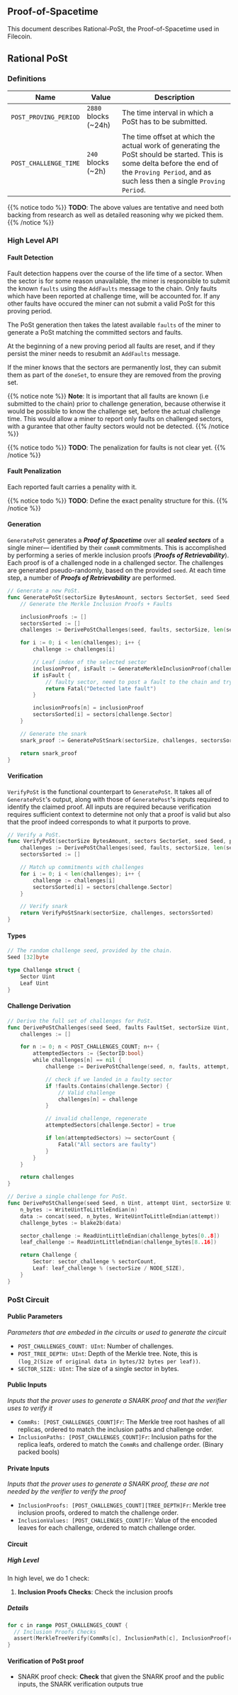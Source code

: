 ## Proof-of-Spacetime

This document describes Rational-PoSt, the Proof-of-Spacetime used in Filecoin.

## Rational PoSt



### Definitions

| Name | Value |Description |
|------|-------|------------|
| `POST_PROVING_PERIOD` | `2880` blocks  (~24h) | The time interval in which a PoSt has to be submitted. |
| `POST_CHALLENGE_TIME` | `240` blocks (~2h) | The time offset at which the actual work of generating the PoSt should be started. This is some delta before the end of the `Proving Period`, and as such less then a single `Proving Period`. |

{{% notice todo %}}
**TODO**: The above values are tentative and need both backing from research as well as detailed reasoning why we picked them.
{{% /notice %}}

### High Level API

#### Fault Detection

Fault detection happens over the course of the life time of a sector. When the sector is for some reason unavailable, the miner is responsible to submit the known `faults` using the `AddFaults` message to the chain.
Only faults which have been reported at challenge time, will be accounted for. If any other faults have occured the miner can not submit a valid PoSt for this proving period.

The PoSt generation then takes the latest available `faults` of the miner to generate a PoSt matching the committed sectors and faults.

At the beginning of a new proving period all faults are reset, and if they persist the miner needs to resubmit an `AddFaults` message.

If the miner knows that the sectors are permanently lost, they can submit them as part of the `doneSet`, to ensure they are removed from the proving set.

{{% notice note %}}
**Note**: It is important that all faults are known (i.e submitted to the chain) prior to challenge generation, because otherwise it would be possible to know the challenge set, before the actual challenge time. This would allow a miner to report only faults on challenged sectors, with a gurantee that other faulty sectors would not be detected.
{{% /notice %}}


{{% notice todo %}}
**TODO**: The penalization for faults is not clear yet.
{{% /notice %}}

#### Fault Penalization

Each reported fault carries a penality with it.

{{% notice todo %}}
**TODO**: Define the exact penality structure for this.
{{% /notice %}}

#### Generation

`GeneratePoSt` generates a __*Proof of Spacetime*__ over all  __*sealed sectors*__ of a single miner— identified by their `commR` commitments. This is accomplished by performing a series of merkle inclusion proofs (__*Proofs of Retrievability*__). Each proof is of a challenged node in a challenged sector. The challenges are generated pseudo-randomly, based on the provided `seed`. At each time step, a number of __*Proofs of Retrievability*__ are performed.

```go
// Generate a new PoSt.
func GeneratePoSt(sectorSize BytesAmount, sectors SectorSet, seed Seed, faults FaultSet) PoStProof {
    // Generate the Merkle Inclusion Proofs + Faults

    inclusionProofs := []
	sectorsSorted := []
    challenges := DerivePoStChallenges(seed, faults, sectorSize, len(sectors))

    for i := 0; i < len(challenges); i++ {
        challenge := challenges[i]

        // Leaf index of the selected sector
        inclusionProof, isFault := GenerateMerkleInclusionProof(challenge.Sector, challenge.Leaf)
        if isFault {
            // faulty sector, need to post a fault to the chain and try to recover from it
            return Fatal("Detected late fault")
        }

        inclusionProofs[n] = inclusionProof
		sectorsSorted[i] = sectors[challenge.Sector]
    }

    // Generate the snark
    snark_proof := GeneratePoStSnark(sectorSize, challenges, sectorsSorted, inclusionProofs)

    return snark_proof
}
```

#### Verification

`VerifyPoSt` is the functional counterpart to `GeneratePoSt`. It takes all of `GeneratePoSt`'s output, along with those of `GeneratePost`'s inputs required to identify the claimed proof. All inputs are required because verification requires sufficient context to determine not only that a proof is valid but also that the proof indeed corresponds to what it purports to prove.

```go
// Verify a PoSt.
func VerifyPoSt(sectorSize BytesAmount, sectors SectorSet, seed Seed, proof PoStProof, faults FaultSet) bool {
    challenges := DerivePoStChallenges(seed, faults, sectorSize, len(sectors))
    sectorsSorted := []

    // Match up commitments with challenges
    for i := 0; i < len(challenges); i++ {
        challenge := challenges[i]
        sectorsSorted[i] = sectors[challenge.Sector]
    }

    // Verify snark
    return VerifyPoStSnark(sectorSize, challenges, sectorsSorted)
}
```


#### Types

```go
// The random challenge seed, provided by the chain.
Seed [32]byte
```

```go
type Challenge struct {
    Sector Uint
    Leaf Uint
}
```

#### Challenge Derivation

```go
// Derive the full set of challenges for PoSt.
func DerivePoStChallenges(seed Seed, faults FaultSet, sectorSize Uint, sectorCount Uint) [POST_CHALLENGES_COUNT]Challenge {
    challenges := []

    for n := 0; n < POST_CHALLENGES_COUNT; n++ {
        attemptedSectors := {SectorID:bool}
        while challenges[n] == nil {
            challenge := DerivePoStChallenge(seed, n, faults, attempt, sectorSize, sectorCount)

            // check if we landed in a faulty sector
            if !faults.Contains(challenge.Sector) {
                // Valid challenge
                challenges[n] = challenge
            }

            // invalid challenge, regenerate
            attemptedSectors[challenge.Sector] = true

            if len(attemptedSectors) >= sectorCount {
                Fatal("All sectors are faulty")
            }
        }
    }

    return challenges
}

// Derive a single challenge for PoSt.
func DerivePoStChallenge(seed Seed, n Uint, attempt Uint, sectorSize Uint, sectorCount Uint) Challenge {
    n_bytes := WriteUintToLittleEndian(n)
    data := concat(seed, n_bytes, WriteUintToLittleEndian(attempt))
    challenge_bytes := blake2b(data)

    sector_challenge := ReadUintLittleEndian(challenge_bytes[0..8])
    leaf_challenge := ReadUintLittleEndian(challenge_bytes[8..16])

    return Challenge {
        Sector: sector_challenge % sectorCount,
        Leaf: leaf_challenge % (sectorSize / NODE_SIZE),
    }
}
```


### PoSt Circuit

#### Public Parameters

*Parameters that are embeded in the circuits or used to generate the circuit*

- `POST_CHALLENGES_COUNT: UInt`: Number of challenges.
- `POST_TREE_DEPTH: UInt`: Depth of the Merkle tree. Note, this is `(log_2(Size of original data in bytes/32 bytes per leaf))`.
- `SECTOR_SIZE: UInt`: The size of a single sector in bytes.

#### Public Inputs

*Inputs that the prover uses to generate a SNARK proof and that the verifier uses to verify it*

- `CommRs: [POST_CHALLENGES_COUNT]Fr`: The Merkle tree root hashes of all replicas, ordered to match the inclusion paths and challenge order.
- `InclusionPaths: [POST_CHALLENGES_COUNT]Fr`: Inclusion paths for the replica leafs, ordered to match the `CommRs` and challenge order. (Binary packed bools)

#### Private Inputs

*Inputs that the prover uses to generate a SNARK proof, these are not needed by the verifier to verify the proof*

- `InclusionProofs: [POST_CHALLENGES_COUNT][TREE_DEPTH]Fr`: Merkle tree inclusion proofs, ordered to match the challenge order.
- `InclusionValues: [POST_CHALLENGES_COUNT]Fr`: Value of the encoded leaves for each challenge, ordered to match challenge order.


#### Circuit

##### High Level

In high level, we do 1 check:

1. **Inclusion Proofs Checks**: Check the inclusion proofs

##### Details

```go
for c in range POST_CHALLENGES_COUNT {
  // Inclusion Proofs Checks
  assert(MerkleTreeVerify(CommRs[c], InclusionPath[c], InclusionProof[c], InclusionValue[c]))
}
```

#### Verification of PoSt proof

- SNARK proof check: **Check** that given the SNARK proof and the public inputs, the SNARK verification outputs true

